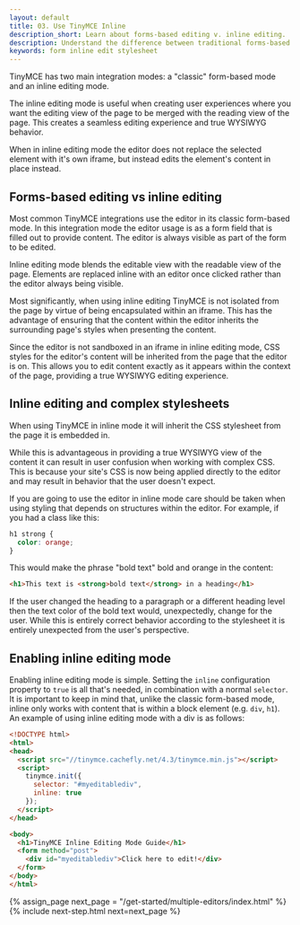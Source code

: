 ```yaml
---
layout: default
title: 03. Use TinyMCE Inline
description_short: Learn about forms-based editing v. inline editing.
description: Understand the difference between traditional forms-based editing and advanced inline editing.
keywords: form inline edit stylesheet
---
```


TinyMCE has two main integration modes: a "classic" form-based mode and an inline editing mode.

The inline editing mode is useful when creating user experiences where you want the editing view of the page to be merged with the reading view of the page. This creates a seamless editing experience and true WYSIWYG behavior.

When in inline editing mode the editor does not replace the selected element with it's own iframe, but instead edits the element's content in place instead.


## Forms-based editing vs inline editing

Most common TinyMCE integrations use the editor in its classic form-based mode. In this integration mode the editor usage is as a form field that is filled out to provide content. The editor is always visible as part of the form to be edited.

Inline editing mode blends the editable view with the readable view of the page. Elements are replaced inline with an editor once clicked rather than the editor always being visible.

Most significantly, when using inline editing TinyMCE is not isolated from the page by virtue of being encapsulated within an iframe. This has the advantage of ensuring that the content within the editor inherits the surrounding page's styles when presenting the content.

Since the editor is not sandboxed in an iframe in inline editing mode, CSS styles for the editor's content will be inherited from the page that the editor is on. This allows you to edit content exactly as it appears within the context of the page, providing a true WYSIWYG editing experience.


## Inline editing and complex stylesheets

When using TinyMCE in inline mode it will inherit the CSS stylesheet from the page it is embedded in.

While this is advantageous in providing a true WYSIWYG view of the content it can result in user confusion when working with complex CSS. This is because your site's CSS is now being applied directly to the editor and may result in behavior that the user doesn't expect.

If you are going to use the editor in inline mode care should be taken when using styling that depends on structures within the editor. For example, if you had a class like this:

```css
h1 strong {
  color: orange;
}
```

This would make the phrase "bold text" bold and orange in the content:

```html
<h1>This text is <strong>bold text</strong> in a heading</h1>
```

If the user changed the heading to a paragraph or a different heading level then the text color of the bold text would, unexpectedly, change for the user. While this is entirely correct behavior according to the stylesheet it is entirely unexpected from the user's perspective.


## Enabling inline editing mode

Enabling inline editing mode is simple. Setting the `inline` configuration property to `true` is all that's needed, in combination with a normal `selector`. It is important to keep in mind that, unlike the classic form-based mode, inline only works with content that is within a block element (e.g. `div`, `h1`). An example of using inline editing mode with a div is as follows:

```html
<!DOCTYPE html>
<html>
<head>
  <script src="//tinymce.cachefly.net/4.3/tinymce.min.js"></script>
  <script>
    tinymce.init({
      selector: "#myeditablediv",
      inline: true
    });
  </script>
</head>

<body>
  <h1>TinyMCE Inline Editing Mode Guide</h1>
  <form method="post">
    <div id="myeditablediv">Click here to edit!</div>
  </form>
</body>
</html>
```

{% assign_page next_page = "/get-started/multiple-editors/index.html" %}
{% include next-step.html next=next_page %}
